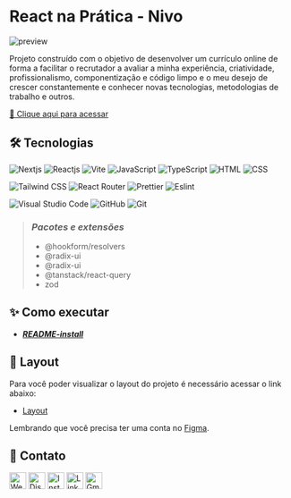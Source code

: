 # **React na Prática - Nivo**

![preview](./.github/preview.png)

Projeto construído com o objetivo de desenvolver um currículo online de forma a facilitar o recrutador a avaliar a minha experiência, criatividade, profissionalismo, componentização e código limpo e o meu desejo de crescer constantemente e conhecer novas tecnologias, metodologias de trabalho e outros.

[🔗 Clique aqui para acessar](https://my-resume-bamarcheti.vercel.app/)

## **🛠 Tecnologias**

![Nextjs](https://img.shields.io/badge/next%20js-000000?style=for-the-badge&logo=nextdotjs&logoColor=white)
![Reactjs](https://img.shields.io/badge/React-20232A?style=for-the-badge&logo=react&logoColor=61DAFB)
![Vite](https://img.shields.io/badge/Vite-B73BFE?style=for-the-badge&logo=vite&logoColor=FFD62E)
![JavaScript](https://img.shields.io/badge/JavaScript-323330?style=for-the-badge&logo=javascript&logoColor=F7DF1E)
![TypeScript](https://img.shields.io/badge/TypeScript-007ACC?style=for-the-badge&logo=typescript&logoColor=white)
![HTML](https://img.shields.io/badge/HTML5-E34F26?style=for-the-badge&logo=html5&logoColor=white)
![CSS](https://img.shields.io/badge/CSS3-1572B6?style=for-the-badge&logo=css3&logoColor=white)

![Tailwind CSS](https://img.shields.io/badge/Tailwind_CSS-38B2AC?style=for-the-badge&logo=tailwind-css&logoColor=white)
![React Router](https://img.shields.io/badge/React_Router-CA4245?style=for-the-badge&logo=react-router&logoColor=white)
![Prettier](https://img.shields.io/badge/prettier-1A2C34?style=for-the-badge&logo=prettier&logoColor=F7BA3E)
![Eslint](https://img.shields.io/badge/eslint-3A33D1?style=for-the-badge&logo=eslint&logoColor=white)

![Visual Studio Code](https://img.shields.io/badge/VSCode-0078D4?style=for-the-badge&logo=visual%20studio%20code&logoColor=white)
![GitHub](https://img.shields.io/badge/GitHub-100000?style=for-the-badge&logo=github&logoColor=white)
![Git](https://img.shields.io/badge/GIT-E44C30?style=for-the-badge&logo=git&logoColor=white)

> ### _Pacotes e extensões_
>
> - @hookform/resolvers
> - @radix-ui
> - @radix-ui
> - @tanstack/react-query
> - zod

## **✨ Como executar**

- **_[README-install](./README-install.md)_**

## **💄 Layout**

Para você poder visualizar o layout do projeto é necessário acessar o link abaixo:

- [Layout](<https://www.figma.com/file/PPg4BF9M8PgTLM41YL7gNg/Nivo-(React-na-pr%C3%A1tica)-(Community)?type=design&node-id=0%3A1&mode=design&t=3vw2xULfcTrrsKVL-1>)

Lembrando que você precisa ter uma conta no [Figma](http://figma.com/).

## **💛 Contato**

[<img src='https://img.shields.io/badge/website-000000?style=for-the-badge&logo=About&logoColor=white' alt='Website' height='30'>](https://my-resume-bamarcheti.vercel.app/)
[<img src='https://img.shields.io/badge/Discord-5865F2?style=for-the-badge&logo=discord&logoColor=white' alt='Discord' height='30'>](https://discord.com/channels/@ba_marcheti#3824)
[<img src='https://img.shields.io/badge/Instagram-E4405F?style=for-the-badge&logo=instagram&logoColor=white' alt='Instagram' height='30'>](https://www.instagram.com/ba_marcheti)
[<img src='https://img.shields.io/badge/LinkedIn-0077B5?style=for-the-badge&logo=linkedin&logoColor=white' alt='Linkedin' height='30'>](https://www.linkedin.com/in/barbara-marcheti-fiorin/)
[<img src='https://img.shields.io/badge/Gmail-D14836?style=for-the-badge&logo=gmail&logoColor=white' alt='Gmail' height='30'>](bmarchetifiorin@gmail.com)
